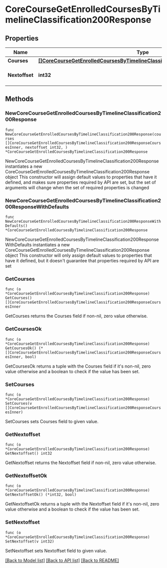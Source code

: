 # CoreCourseGetEnrolledCoursesByTimelineClassification200Response

## Properties

Name | Type | Description | Notes
------------ | ------------- | ------------- | -------------
**Courses** | [**[]CoreCourseGetEnrolledCoursesByTimelineClassification200ResponseCoursesInner**](CoreCourseGetEnrolledCoursesByTimelineClassification200ResponseCoursesInner.md) |  | 
**Nextoffset** | **int32** | Offset for the next request | [default to null]

## Methods

### NewCoreCourseGetEnrolledCoursesByTimelineClassification200Response

`func NewCoreCourseGetEnrolledCoursesByTimelineClassification200Response(courses []CoreCourseGetEnrolledCoursesByTimelineClassification200ResponseCoursesInner, nextoffset int32, ) *CoreCourseGetEnrolledCoursesByTimelineClassification200Response`

NewCoreCourseGetEnrolledCoursesByTimelineClassification200Response instantiates a new CoreCourseGetEnrolledCoursesByTimelineClassification200Response object
This constructor will assign default values to properties that have it defined,
and makes sure properties required by API are set, but the set of arguments
will change when the set of required properties is changed

### NewCoreCourseGetEnrolledCoursesByTimelineClassification200ResponseWithDefaults

`func NewCoreCourseGetEnrolledCoursesByTimelineClassification200ResponseWithDefaults() *CoreCourseGetEnrolledCoursesByTimelineClassification200Response`

NewCoreCourseGetEnrolledCoursesByTimelineClassification200ResponseWithDefaults instantiates a new CoreCourseGetEnrolledCoursesByTimelineClassification200Response object
This constructor will only assign default values to properties that have it defined,
but it doesn't guarantee that properties required by API are set

### GetCourses

`func (o *CoreCourseGetEnrolledCoursesByTimelineClassification200Response) GetCourses() []CoreCourseGetEnrolledCoursesByTimelineClassification200ResponseCoursesInner`

GetCourses returns the Courses field if non-nil, zero value otherwise.

### GetCoursesOk

`func (o *CoreCourseGetEnrolledCoursesByTimelineClassification200Response) GetCoursesOk() (*[]CoreCourseGetEnrolledCoursesByTimelineClassification200ResponseCoursesInner, bool)`

GetCoursesOk returns a tuple with the Courses field if it's non-nil, zero value otherwise
and a boolean to check if the value has been set.

### SetCourses

`func (o *CoreCourseGetEnrolledCoursesByTimelineClassification200Response) SetCourses(v []CoreCourseGetEnrolledCoursesByTimelineClassification200ResponseCoursesInner)`

SetCourses sets Courses field to given value.


### GetNextoffset

`func (o *CoreCourseGetEnrolledCoursesByTimelineClassification200Response) GetNextoffset() int32`

GetNextoffset returns the Nextoffset field if non-nil, zero value otherwise.

### GetNextoffsetOk

`func (o *CoreCourseGetEnrolledCoursesByTimelineClassification200Response) GetNextoffsetOk() (*int32, bool)`

GetNextoffsetOk returns a tuple with the Nextoffset field if it's non-nil, zero value otherwise
and a boolean to check if the value has been set.

### SetNextoffset

`func (o *CoreCourseGetEnrolledCoursesByTimelineClassification200Response) SetNextoffset(v int32)`

SetNextoffset sets Nextoffset field to given value.



[[Back to Model list]](../README.md#documentation-for-models) [[Back to API list]](../README.md#documentation-for-api-endpoints) [[Back to README]](../README.md)


